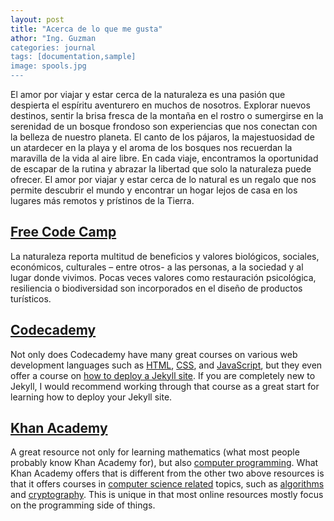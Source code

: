 ```yaml
---
layout: post
title: "Acerca de lo que me gusta"
athor: "Ing. Guzman
categories: journal
tags: [documentation,sample]
image: spools.jpg
---
```


El amor por viajar y estar cerca de la naturaleza es una pasión que despierta el espíritu aventurero en muchos de nosotros. Explorar nuevos destinos, sentir la brisa fresca de la montaña en el rostro o sumergirse en la serenidad de un bosque frondoso son experiencias que nos conectan con la belleza de nuestro planeta. El canto de los pájaros, la majestuosidad de un atardecer en la playa y el aroma de los bosques nos recuerdan la maravilla de la vida al aire libre. En cada viaje, encontramos la oportunidad de escapar de la rutina y abrazar la libertad que solo la naturaleza puede ofrecer. El amor por viajar y estar cerca de lo natural es un regalo que nos permite descubrir el mundo y encontrar un hogar lejos de casa en los lugares más remotos y prístinos de la Tierra.

## [Free Code Camp](https://www.freecodecamp.org/)

La naturaleza reporta multitud de beneficios y valores biológicos, sociales, económicos, culturales – entre otros- a las personas, a la sociedad y al lugar donde vivimos. Pocas veces valores como restauración psicológica, resiliencia o biodiversidad son incorporados en el diseño de productos turísticos.

## [Codecademy](https://www.codecademy.com/)

Not only does Codecademy have many great courses on various web development languages such as [HTML](https://www.codecademy.com/learn/learn-html), [CSS](https://www.codecademy.com/learn/learn-css), and [JavaScript](https://www.codecademy.com/learn/introduction-to-javascript), but they even offer a course on [how to deploy a Jekyll site](https://www.codecademy.com/learn/deploy-a-website). If you are completely new to Jekyll, I would recommend working through that course as a great start for learning how to deploy your Jekyll site.

## [Khan Academy](https://www.khanacademy.org/)

A great resource not only for learning mathematics (what most people probably know Khan Academy for), but also [computer programming](https://www.khanacademy.org/computing/computer-programming). What Khan Academy offers that is different from the other two above resources is that it offers courses in [computer science related](https://www.khanacademy.org/computing/computer-science) topics, such as [algorithms](https://www.khanacademy.org/computing/computer-science/algorithms) and [cryptography](https://www.khanacademy.org/computing/computer-science/cryptography). This is unique in that most online resources mostly focus on the programming side of things.
